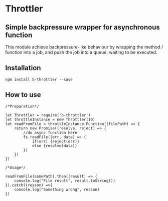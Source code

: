 # Throttler

## Simple backpressure wrapper for asynchronous function

This module achieve backpressure-like behaviour by wrapping the method / function into a job, and push the job into a queue, waiting to be executed. 

## Installation
```
npm install b-throttler --save
```

## How to use
```
/*Preparation*/

let Throttler = require('b-throttler')
let throttleInstance = new Throttler(10)
let readFromFile = throttleInstance.Function((filePath) => {
    return new Promise((resolve, reject) => {
        //do async function here
        fs.readFile((err, data) => {
            if(err) {reject(err)}
            else {resolve(data)}
        })
    })
})

/*Usage*/

readFromFile(somePath).then((result) => {
    console.log("File result", result.toString())
}).catch((reason) =>{
    console.log("Something wrong", reason)
})

```